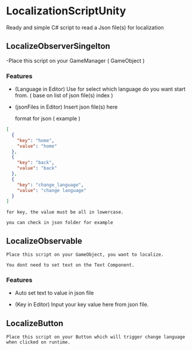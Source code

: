 # LocalizationScriptUnity
Ready and simple C# script to read a Json file(s) for localization


## LocalizeObserverSingelton

-Place this script on your GameManager ( GameObject )

### Features

- (Language in Editor)
	Use for select which language do you want start from. ( base on list of json file(s) index )
- (jsonFiles in Editor)
	Insert json file(s) here

	format for json ( example )
```json
[
  {
    "key": "home",
    "value": "home"
  },
  {
    "key": "back",
    "value": "back"
  },
  {
    "key": "change_language",
    "value": "change language"
  }
]
```
	for key, the value must be all in lowercase.

	you can check in json folder for example
	
	

## LocalizeObservable

	Place this script on your GameObject, you want to localize.

	You dont need to set text on the Text Component.

### Features

- Auto set text to value in json file

- (Key in Editor)
	Input your key value here from json file.

## LocalizeButton

	Place this script on your Button which will trigger change language when clicked on runtime.

